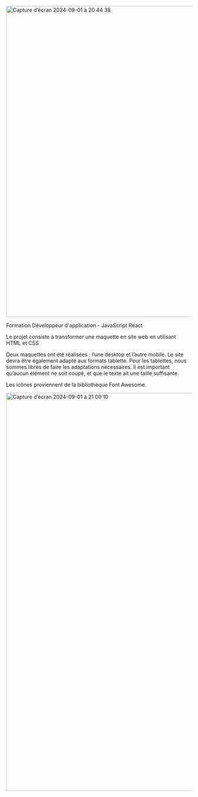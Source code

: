 <img width="844" alt="Capture d’écran 2024-09-01 à 20 44 38" src="https://github.com/user-attachments/assets/f474cbb7-b8da-4559-9f3f-7277f130e746">

Formation Développeur d'application - JavaScript React

Le projet consiste à transformer une maquette en site web en utilisant HTML et CSS

Deux maquettes ont été réalisées : l’une desktop et l’autre mobile. Le site devra être également adapté aux formats tablette. Pour les tablettes, nous sommes libres de faire les adaptations nécessaires. Il est important qu’aucun élément ne soit coupé, et que le texte ait une taille suffisante.

Les icônes proviennent de la bibliothèque Font Awesome.

<img width="1080" alt="Capture d’écran 2024-09-01 à 21 00 10" src="https://github.com/user-attachments/assets/d4cd4570-ecff-4a1d-879c-a97f83d8d255">
